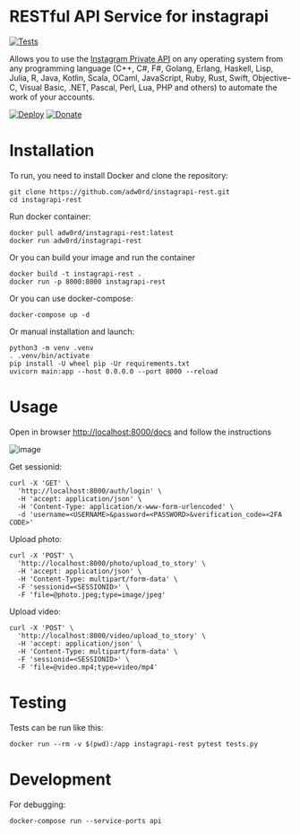 # RESTful API Service for instagrapi

[![Tests](https://github.com/adw0rd/instagrapi-rest/actions/workflows/tests.yml/badge.svg?branch=main)](https://github.com/adw0rd/instagrapi-rest/actions/workflows/tests.yml)

Allows you to use the [Instagram Private API](https://github.com/adw0rd/instagrapi) on any operating system from any programming language (C++, C#, F#, Golang, Erlang, Haskell, Lisp, Julia, R, Java, Kotlin, Scala, OCaml, JavaScript, Ruby, Rust, Swift, Objective-C, Visual Basic, .NET, Pascal, Perl, Lua, PHP and others) to automate the work of your accounts. 

[![Deploy](https://www.herokucdn.com/deploy/button.svg)](https://heroku.com/deploy)
[![Donate](https://www.buymeacoffee.com/assets/img/custom_images/yellow_img.png)](https://www.buymeacoffee.com/adw0rd)


# Installation

To run, you need to install Docker and clone the repository:
```
git clone https://github.com/adw0rd/instagrapi-rest.git
cd instagrapi-rest
```

Run docker container:
```
docker pull adw0rd/instagrapi-rest:latest
docker run adw0rd/instagrapi-rest
```

Or you can build your image and run the container
```
docker build -t instagrapi-rest .
docker run -p 8000:8000 instagrapi-rest
```

Or you can use docker-compose:
```
docker-compose up -d
```

Or manual installation and launch:

```
python3 -m venv .venv
. .venv/bin/activate
pip install -U wheel pip -Ur requirements.txt
uvicorn main:app --host 0.0.0.0 --port 8000 --reload
```

# Usage

Open in browser [http://localhost:8000/docs](http://localhost:8000/docs) and follow the instructions

![image](https://user-images.githubusercontent.com/546889/118844510-af160c00-b8d3-11eb-9f6b-e9773ab12028.png)


Get sessionid:

```
curl -X 'GET' \
  'http://localhost:8000/auth/login' \
  -H 'accept: application/json' \
  -H 'Content-Type: application/x-www-form-urlencoded' \
  -d 'username=<USERNAME>&password=<PASSWORD>&verification_code=<2FA CODE>'
```

Upload photo:

```
curl -X 'POST' \
  'http://localhost:8000/photo/upload_to_story' \
  -H 'accept: application/json' \
  -H 'Content-Type: multipart/form-data' \
  -F 'sessionid=<SESSIONID>' \
  -F 'file=@photo.jpeg;type=image/jpeg'
```

Upload video:

```
curl -X 'POST' \
  'http://localhost:8000/video/upload_to_story' \
  -H 'accept: application/json' \
  -H 'Content-Type: multipart/form-data' \
  -F 'sessionid=<SESSIONID>' \
  -F 'file=@video.mp4;type=video/mp4'
```

# Testing

Tests can be run like this:

`docker run --rm -v $(pwd):/app instagrapi-rest pytest tests.py`

# Development

For debugging:

`docker-compose run --service-ports api`
